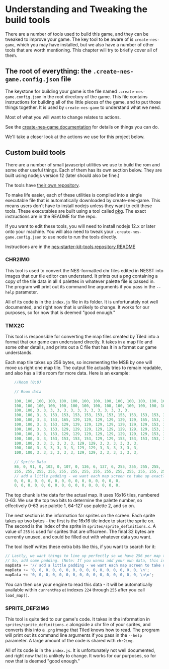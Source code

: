 # Understanding and Tweaking the build tools

There are a number of tools used to build this game, and they can be tweaked to improve your game.
The key tool to be aware of is `create-nes-game`, which you may have installed,
 but we also have a number of other tools
that are worth mentioning. This chapter will try to briefly cover all of them.

## The root of everything: the `.create-nes-game.config.json` file

The keystone for building your game is the file named `.create-nes-game.config.json` in the root directory 
of the game. 
This file contains instructions for building all of the little pieces of the game, and to put those
things together. It is used by `create-nes-game` to understand what we need.

Most of what you will want to change relates to actions.

See the 
[create-nes-game documentation](https://create-nes-game.nes.science/#/?id=available-actions)
for details on things you can do. 

We'll take a closer look at the actions we use for this project below.

## Custom build tools

There are a number of small javascript utilities we use to build the rom and some other useful things. 
Each of them has its own section below. They are built using nodejs version 12 (later should also be 
fine.)

The tools have [their own repository](https://gh.nes.science/nes-starter-kit-tools).

To make life easier, each of these utilities is compiled into a single executable file that is 
automatically downloaded by create-nes-game. This means users don't have to install nodejs unless they want to 
edit these tools. These executables are built using a tool called 
[pkg](https://github.com/zeit/pkg). The exact instructions are in the README for the repo.

If you want to edit these tools, you will need to install nodejs 12.x or later onto your machine.
You will also need to tweak your `.create-nes-game.config.json` to use node to run the tools directly.

Instructions are in the 
[nes-starter-kit-tools repository README](https://gh.nes.science/nes-starter-kit-tools)

### CHR2IMG

This tool is used to convert the NES-formatted chr files edited in NESST into images that
our tile editor can understand. It prints out a png containing a copy of the tile data in all 4
palettes in whatever palette file is passed in. The program will print out its command line
arguments if you pass in the `--help` parameter. 

All of its code is in the `index.js` file in its folder. It is unfortunately
not well documented, and right now that is unlikely to change. It works for our purposes, so
for now that is deemed "good enough."

### TMX2C

This tool is responsible for converting the map files created by Tiled into a format that our game
can understand directly. It takes in a map file and some other details, and prints out a C file
that has it in a format our game understands. 

Each map tile takes up 256 bytes, so incrementing the MSB by one will move us right one map tile.
The output file actually tries to remain readable, and also has a little room for more data. Here
is an example: 

```c
    //Room (0:0)
    
    // Room data
    
    100, 100, 100, 100, 100, 100, 100, 100, 100, 100, 100, 100, 100, 100, 100, 100,
    100, 100, 100, 100, 100, 100, 100, 100, 100, 100, 100, 100, 100, 100, 100, 100,
    100, 100, 3, 3, 3, 3, 3, 3, 3, 3, 3, 3, 3, 3, 3, 3,
    100, 100, 3, 3, 153, 153, 153, 153, 153, 153, 153, 153, 153, 153, 3, 3,
    100, 100, 3, 3, 153, 165, 129, 129, 129, 129, 129, 129, 165, 153, 3, 3,
    100, 100, 3, 3, 153, 129, 129, 129, 129, 129, 129, 129, 129, 153, 3, 3,
    100, 100, 3, 3, 153, 129, 129, 129, 129, 129, 129, 129, 129, 153, 3, 3,
    100, 100, 3, 3, 153, 129, 129, 129, 129, 129, 129, 129, 129, 153, 3, 3,
    100, 100, 3, 3, 153, 153, 153, 153, 129, 129, 153, 153, 153, 153, 3, 3,
    100, 100, 3, 3, 3, 3, 3, 3, 129, 129, 3, 3, 3, 3, 3, 3,
    100, 100, 3, 3, 3, 3, 3, 3, 129, 129, 3, 3, 3, 3, 3, 3,
    100, 100, 3, 3, 3, 3, 3, 3, 129, 129, 3, 3, 3, 3, 3, 3,
    
    // Sprite Data
    86, 0, 91, 0, 102, 0, 107, 0, 136, 6, 137, 6, 255, 255, 255, 255,
    255, 255, 255, 255, 255, 255, 255, 255, 255, 255, 255, 255, 255, 255, 255, 255,
    // add a little padding - we want each map screen to take up exactly 256 bytes to make math easier.
    0, 0, 0, 0, 0, 0, 0, 0, 0, 0, 0, 0, 0, 0, 0, 0, 
    0, 0, 0, 0, 0, 0, 0, 0, 0, 0, 0, 0, 0, 0, 0, 0, 
```

The top chunk is the data for the actual map. It uses 16x16 tiles, numbered 0-63. We use the top
two bits to determine the palette number, so effectively 0-63 use palette 1, 64-127 use palette 2,
and so on.

The next section is the information for sprites on the screen. Each sprite takes up two bytes - 
the first is the 16x16 tile index to start the sprite on. The second is the index of the sprite in
`sprites/sprite_definitions.c`. A value of `255` is used for sprites that are offscreen. The final
32 bytes are currently unused, and could be filled out with whatever data you want. 

The tool itself writes these extra bits like this, if you want to search for it:

```javascript
// Lastly, we want things to line up perfectly so we have 256 per map tile (makes math easier)
// So, add some padding. (Note: If you wanna add your own data, this is the spot!)
mapData += '// add a little padding - we want each map screen to take up exactly 256 bytes to make math easier.\n';
mapData += '0, 0, 0, 0, 0, 0, 0, 0, 0, 0, 0, 0, 0, 0, 0, 0, \n';
mapData += '0, 0, 0, 0, 0, 0, 0, 0, 0, 0, 0, 0, 0, 0, 0, 0, \n\n';
```

You can then use your engine to read this data - it will be automatically available within 
`currentMap` at indexes `224` through `255` after you call `load_map()`.

### SPRITE_DEF2IMG

This tool is quite tied to our game's code. It takes in the information in `sprites/sprite_definitions.c`
alongside a chr file of your sprites, and converts this into a `.png` image that Tiled knows how to
read.  The program will print out its command line arguments if you pass in the `--help` parameter. A
large amount of the code is shared with `chr2img`.

All of its code is in the `index.js`. It is unfortunately
not well documented, and right now that is unlikely to change. It works for our purposes, so
for now that is deemed "good enough."
